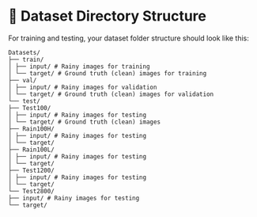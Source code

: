 # 📁 Dataset Directory Structure 

For training and testing, your dataset folder structure should look like this:
```
Datasets/
├── train/
│ ├── input/ # Rainy images for training
│ └── target/ # Ground truth (clean) images for training
├── val/
│ ├── input/ # Rainy images for validation
│ └── target/ # Ground truth (clean) images for validation
└── test/
├── Test100/
│ ├── input/ # Rainy images for testing
│ └── target/ # Ground truth (clean) images
├── Rain100H/
│ ├── input/ # Rainy images for testing
│ └── target/
├── Rain100L/
│ ├── input/ # Rainy images for testing
│ └── target/
├── Test1200/
│ ├── input/ # Rainy images for testing
│ └── target/
└── Test2800/
├── input/ # Rainy images for testing
└── target/
```